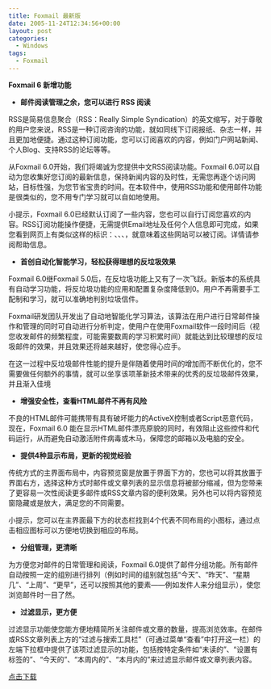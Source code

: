 ```yaml
---
title: Foxmail 最新版
date: 2005-11-24T12:34:56+00:00
layout: post
categories:
  - Windows
tags:
  - Foxmail
---
```


**Foxmail 6 新增功能**

- **邮件阅读管理之余，您可以进行 RSS 阅读**

RSS是简易信息聚合（RSS：Really Simple Syndication）的英文缩写，对于尊敬的用户您来说，RSS是一种订阅咨询的功能，就如同线下订阅报纸、杂志一样，并且更加地便捷。通过这种订阅功能，您可以订阅喜欢的内容，例如门户网站新闻、个人Blog、支持RSS的论坛等等。
<!--more-->
从Foxmail 6.0开始，我们将竭诚为您提供中文RSS阅读功能。Foxmail 6.0可以自动为您收集好您订阅的最新信息，保持新闻内容的及时性，无需您再逐个访问网站，目标性强，为您节省宝贵的时间。在本软件中，使用RSS功能和使用邮件功能是很类似的，您不用专门学习就可以自如地使用。

小提示，Foxmail 6.0已经默认订阅了一些内容，您也可以自行订阅您喜欢的内容。RSS订阅功能操作便捷，无需提供Email地址及任何个人信息即可完成，如果您看到网页上有类似这样的标识：、、、，就意味着这些网站可以被订阅。详情请参阅帮助信息。

- **首创自动化智能学习，轻松获得理想的反垃圾效果**

Foxmail 6.0继Foxmail 5.0后，在反垃圾功能上又有了一次飞跃。新版本的系统具有自动学习功能，将反垃圾功能的应用和配置复杂度降低到0。用户不再需要手工配制和学习，就可以准确地判别垃圾信件。

Foxmail研发团队开发出了自动地智能化学习算法，该算法在用户进行日常邮件操作和管理的同时可自动进行分析判定，使用户在使用Foxmail软件一段时间后（视您收发邮件的频繁程度，可能需要数周的学习积累时间）就能达到比较理想的反垃圾邮件的效果，并且效果还将越来越好，使您得心应手。

在这一过程中反垃圾邮件性能的提升是伴随着使用时间的增加而不断优化的，您不需要做任何额外的事情，就可以坐享该项革新技术带来的优秀的反垃圾邮件效果，并且渐入佳境

- **增强安全性，查看HTML邮件不再有风险**

不良的HTML邮件可能携带有具有破坏能力的ActiveX控制或者Script恶意代码，现在，Foxmail 6.0 能在显示HTML邮件漂亮原貌的同时，有效阻止这些控件和代码运行，从而避免自动激活附件病毒或木马，保障您的邮箱以及电脑的安全。

- **提供4种显示布局，更新的视觉经验**

传统方式的主界面布局中，内容预览窗是放置于界面下方的，您也可以将其放置于界面右方，选择这种方式时邮件或文章列表的显示信息将被部分缩减，但为您带来了更容易一次性阅读更多邮件或RSS文章内容的便利效果。另外也可以将内容预览窗隐藏或是放大，满足您的不同需要。

小提示，您可以在主界面最下方的状态栏找到4个代表不同布局的小图标，通过点击相应图标可以方便地切换到相应的布局。

- **分组管理，更清晰**

为方便您对邮件的日常管理和阅读，Foxmail 6.0提供了邮件分组功能。所有邮件自动按照一定的组别进行排列（例如时间的组别就包括“今天”、“昨天”、“星期几”、“上周”、“更早”，还可以按照其他的要素——例如发件人来分组显示），使您浏览邮件时一目了然。

- **过滤显示，更方便**

过滤显示功能使您能方便地精简所关注邮件或文章的数量，提高浏览效率。在邮件或RSS文章列表上方的“过滤与搜索工具栏”（可通过菜单“查看”中打开这一栏）的左端下拉框中提供了该项过滤显示的功能，包括按特定条件如“未读的”、“设置有标签的”、“今天的”、“本周内的”、“本月内的”来过滤显示邮件或文章列表内容。

[点击下载](ed2k://|file|Foxmail6.0beta1.exe|5539893|6ED12933E4F91FC2651E1764F1422355|h=PM4MXXR5DHCXZG3FYR3JRVM3YKXLJD22|/)